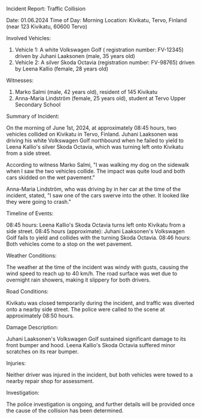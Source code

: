 Incident Report: Traffic Collision

Date: 01.06.2024
Time of Day: Morning
Location: Kivikatu, Tervo, Finland (near 123 Kivikatu, 60600 Tervo)

Involved Vehicles:

1. Vehicle 1: A white Volkswagen Golf ( registration number: FV-12345) driven by Juhani Laaksonen (male, 35 years old)
2. Vehicle 2: A silver Skoda Octavia (registration number: FV-98765) driven by Leena Kallio (female, 28 years old)

Witnesses:

1. Marko Salmi (male, 42 years old), resident of 145 Kivikatu
2. Anna-Maria Lindström (female, 25 years old), student at Tervo Upper Secondary School

Summary of Incident:

On the morning of June 1st, 2024, at approximately 08:45 hours, two vehicles collided on Kivikatu in Tervo, Finland. Juhani Laaksonen was driving his white Volkswagen Golf northbound when he failed to yield to Leena Kallio's silver Skoda Octavia, which was turning left onto Kivikatu from a side street.

According to witness Marko Salmi, "I was walking my dog on the sidewalk when I saw the two vehicles collide. The impact was quite loud and both cars skidded on the wet pavement."

Anna-Maria Lindström, who was driving by in her car at the time of the incident, stated, "I saw one of the cars swerve into the other. It looked like they were going to crash."

Timeline of Events:

08:45 hours: Leena Kallio's Skoda Octavia turns left onto Kivikatu from a side street.
08:45 hours (approximate): Juhani Laaksonen's Volkswagen Golf fails to yield and collides with the turning Skoda Octavia.
08:46 hours: Both vehicles come to a stop on the wet pavement.

Weather Conditions:

The weather at the time of the incident was windy with gusts, causing the wind speed to reach up to 40 km/h. The road surface was wet due to overnight rain showers, making it slippery for both drivers.

Road Conditions:

Kivikatu was closed temporarily during the incident, and traffic was diverted onto a nearby side street. The police were called to the scene at approximately 08:50 hours.

Damage Description:

Juhani Laaksonen's Volkswagen Golf sustained significant damage to its front bumper and hood. Leena Kallio's Skoda Octavia suffered minor scratches on its rear bumper.

Injuries:

Neither driver was injured in the incident, but both vehicles were towed to a nearby repair shop for assessment.

Investigation:

The police investigation is ongoing, and further details will be provided once the cause of the collision has been determined.